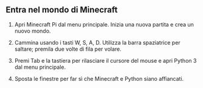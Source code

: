 ## Entra nel mondo di Minecraft

1. Apri Minecraft Pi dal menu principale. Inizia una nuova partita e crea un nuovo mondo.

2. Cammina usando i tasti W, S, A, D. Utilizza la barra spaziatrice per saltare; premila due volte di fila per volare.

3. Premi Tab e la tastiera per rilasciare il cursore del mouse e apri Python 3 dal menu principale.

4. Sposta le finestre per far sì che Minecraft e Python siano affiancati.